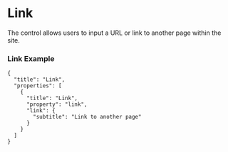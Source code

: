 # Link

The control allows users to input a URL or link to another page within the site.

### Link Example

```
{
  "title": "Link",
  "properties": [
    {
      "title": "Link",
      "property": "link",
      "link": {
        "subtitle": "Link to another page"
      }
    }
  ]
}
```

